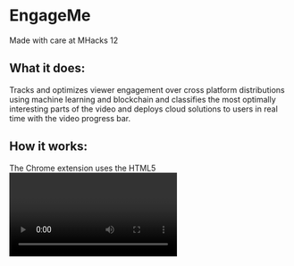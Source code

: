 # EngageMe
Made with care at MHacks 12

## What it does:
Tracks and optimizes viewer engagement over cross platform distributions using machine learning and blockchain and classifies the most optimally interesting parts of the video and deploys cloud solutions to users in real time with the video progress bar.

## How it works:
The Chrome extension uses the HTML5 <video> tag, looking at when the user takes action to change the part of the video they are at. After the user is done watching this video, we push this information to the backend, which aggregates all user-tracked time data and determines what the most watched segments were. We then display this with a unique color onto the progress bar.
